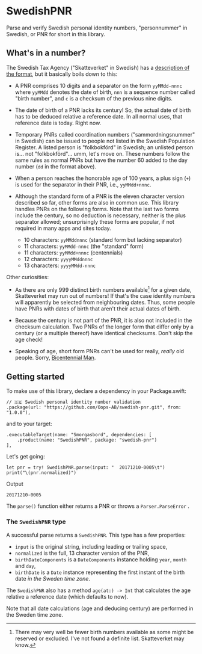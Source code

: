 # SwedishPNR

Parse and verify Swedish personal identity numbers, "personnummer" in Swedish, or PNR for short in this library.

## What's in a number?

The Swedish Tax Agency ("Skatteverket" in Swedish) has a [description of the format](https://skatteverket.se/privat/folkbokforing/personnummer.4.3810a01c150939e893f18c29.html), but it basically boils down to this:

* A PNR comprises 10 digits and a separator on the form `yyMMdd-nnnc`
  where `yyMMdd` denotes the date of birth,
  `nnn` is a sequence number called "birth number",
  and `c` is a checksum of the previous nine digits.

* The date of birth of a PNR lacks its century! So, the actual date of birth has to be deduced relative a reference date. In all normal uses, that reference date is today. Right now.

* Temporary PNRs called coordination numbers ("sammordningsnummer" in Swedish) can be issued to people not listed in the Swedish Population Register. A listed person is "folkbokförd" in Swedish; an unlisted person is... not "folkbokförd"... umm, let's move on. These numbers follow the same rules as normal PNRs but have the number 60 added to the day number (`dd` in the format above).

* When a person reaches the honorable age of 100 years, a plus sign (`+`) is used for the separator in their PNR, i.e., `yyMMdd+nnnc`.

* Although the standard form of a PNR is the eleven character version described so far, other forms are also in common use. This library handles PNRs on the following forms. Note that the last two forms include the century, so no deduction is necessary, neither is the plus separator allowed; unsurprisingly these forms are popular, if not required in many apps and sites today.

    * 10 characters: `yyMMddnnnc` (standard form but lacking separator)
    * 11 characters: `yyMMdd-nnnc` (the "standard" form)
    * 11 characters: `yyMMdd+nnnc` (centennials)
    * 12 characters: `yyyyMMddnnnc`
    * 13 characters: `yyyyMMdd-nnnc`

Other curiosities:

* As there are only 999 distinct birth numbers available[^available_birth_numbers] for a given date, Skatteverket may run out of numbers! If that's the case identity numbers will apparently be selected from neighbouring dates. Thus, some people have PNRs with dates of birth that aren't their actual dates of birth.

* Because the century is not part of the PNR, it is also not included in the checksum calculation. Two PNRs of the longer form that differ only by a century (or a multiple thereof) have identical checksums. Don't skip the age check!

* Speaking of age, short form PNRs can't be used for really, _really_ old people. Sorry, [Bicentennial Man](https://en.wikipedia.org/wiki/The_Bicentennial_Man).

[^available_birth_numbers]: There may very well be fewer birth numbers available as some might be reserved or excluded. I've not found a definite list. Skatteverket may know.


## Getting started

To make use of this library, declare a dependency in your Package.swift:

```
// 🇸🇪 Swedish personal identity number validation
.package(url: "https://github.com/Oops-AB/swedish-pnr.git", from: "1.0.0"),
```

and to your target:

```
.executableTarget(name: "Smorgasbord", dependencies: [
    .product(name: "SwedishPNR", package: "swedish-pnr")
],
```

Let's get going:

```
let pnr = try! SwedishPNR.parse(input: "  20171210-0005\t")
print("\(pnr.normalized)")
```

Output

```
20171210-0005
```

The `parse()` function either returns a PNR or throws a `Parser.ParseError` .


### The `SwedishPNR` type

A successful parse returns a `SwedishPNR`. This type has a few properties:

* `input` is the original string, including leading or trailing space,
* `normalized` is the full, 13 character version of the PNR,
* `birthDateComponents` is a `DateComponents` instance holding `year`, `month` and `day`,
* `birthDate` is a `Date` instance representing the first instant of the birth date _in the Sweden time zone_.

The `SwedishPNR` also has a method `age(at:) -> Int` that calculates the age relative a reference date (which defaults to now).

Note that all date calculations (age and deducing century) are performed in the Sweden time zone.

